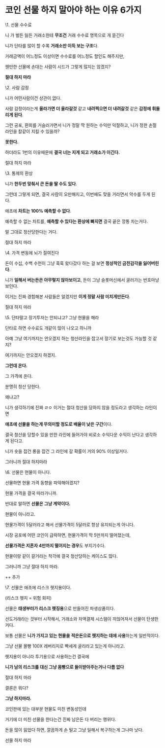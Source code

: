 # 코인 선물 하지 말아야 하는 이유 6가지

\1. 선물 수수료

 

니 가 벌든 잃든 거래소한테 **무조건** 거래 수수료 명목으로 개 뜯긴다

니가 단타를 많이 할 수록 **거래소만 이득 보는 구조**다.

거래금액이 어느정도 이상이면 수수료를 어느정도 할인도 해주지만,

웬만한 선물에 손대는 사람이 시드가 그렇게 많지는 않겠지?

**절대 하지 마라**

 

 

\2. 사람 감정

 

니가 어떤사람이건 상관이 없다.

사람 감정이라는게 **올라가면 더 올라갈것** 같고 **내려찍으면 더 내려갈것** 같은 **감정에 휘둘리게 된다**.

그런 공포, 환희를 거슬러가면서 니가 정말 딱 원하는 수익만 익절하고, 니가 정한 손절 라인을 칼같이 지킬 수 있을까?

**못한다.**

하더라도 1번의 이유때문에 **결국 너는 지게 되고 거래소가 이긴다.**

절대 하지 마라

 

 

\3. 통제의 환상

 

니가 **한두번 맞춰서 큰 돈을 딸 수도 있다**.

그런데 그렇게 되면, 결국 사람이 오만해지고, 이번에도 맞을 거라면서 악수를 두게 된다.

애초에 **차트는 100% 예측할 수 없다**.

예측할 수 없는 차트를, **예측할 수 있다는 환상에 빠지면** 결국 끝은 깡통 차는거다.

말 그대로 청산당한다는 거다.

절대 하지 마라

 

 

\4. 가격 변동에 뇌가 절여진다

 

돈이 수십, 수백 수천이 그냥 훅훅 왔다갔다 하는 걸 보면 **정상적인 금전감각을 잃어버린다**.

니가 **일해서 버는돈은 아무렇지 않아보이고**, 돈이 그냥 슬롯머신에서 굴러가는 번호마냥 보인다.

이거는 진짜 경험해본 사람들은 알겠지만 **이게 정말 사람 미치게만든다**.

절대 하지 마라

 

 

\5. 단타말고 장기투자는 안되냐고? 그냥 현물을 해라

 

단타로 하면 수수료도 개같이 많이 나오고 하니까

아예 그냥 여기까지는 안오겠지 하는 청산라인을 잡고서 장기로 보는것도 가능할 것 같지?

여기까지는 안오겠지 하겠지.

**그런데 온다.**

그 가격에 온다.

분명히 청산 당한다.

왜냐고?

니가 생각하기에 진짜 ㄹㅇ 이거는 절대 청산을 당하지 않을 정도라고 생각하는 라인이면

**애초에 선물을 하는게 무의미할 정도로 배율이 낮은 구간**이다.

결국 청산을 당할수 있을 만한 라인에 들어가야 비로소 수익다운 수익이 난다고 생각하게 된다고.

니가 숏을 잡건 롱을 잡건 그 라인에 갈 확률이 거의 90% 이상일거다.

그러니까 절대 하지마라

 

 

\6. 선물은 현물이 아니다.

 

선물하면 현물 가격 동향을 파악해야겠지?

현물 가격을 결국 따라가니까.

반대로 말하면 **선물은 그냥 계약이다.** 

현물이 아니라고.

현물가격이 5달러라고 해서 선물가격이 5달러로 항상 유지되는게 아니다.

시장 공포에 어떤 코인이 급락하면, 현물가격이 막 5만까지 떨어졌는데,

**선물가격은 지혼자 4만까지 떨어지는 경우**도 부지기수다.

현물이랑 같이 갈거라는 착각에 결국 청산당하는 케이스도 많다.

그러니까 그냥 절대 하지 마라.

 

 

 

++ 추가

 

\7. 선물은 애초에 리스크 헷지용이다.

 

(리스크 헷지 = 위험 회피)

선물은 **태생부터가 리스크 헷징용**으로 만들어진 파생상품이다.

선도거래라는 것부터 시작해서, 거래소와 차액결제 시스템이 끼얹어져서 선물이 탄생한거다.

보통 선물은 **니가 가지고 있는 현물을** **적은돈으로 헷지하는 데에 사용**하는게 일반적이다.

그냥 선물 몰빵 100X 레버리지로 빡세게 굴리라고 있는게 아니라고.

 

헷지용이 아니라 투기용으로 사용하는건 결국에

**니가 남의 리스크를 대신 그냥 몸빵으로 들이받아주는거나 다름 없다**

절대 하지 마라

 

 

 

결론은 뭐다?

**그냥 하지마라.**

코인판에 있는 대부분 현물도 미친 변동성인데

거기에 더 미친 선물을 한다는건 진짜 남은돈 다 버리는 행위다.

돈을 많이 잃었다 하면, 깔끔하게 손 털고 그냥 일해서 복구하는게 그나마 낫다.

선물 하지 마라
